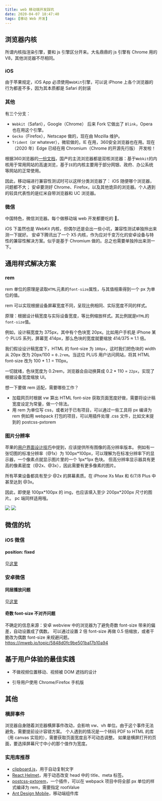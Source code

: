 ```yaml
---
title: web 移动端开发踩坑
date: 2020-04-07 18:47:40
tags: [移动 Web 开发]
---
```


## 浏览器内核

所谓内核指渲染引擎，要和 js 引擎区分开来。大名鼎鼎的 js 引擎有 Chrome 用的 V8，其他浏览器不尽相同。

### iOS

由于苹果规定，iOS App 必须使用`WebKit`引擎，可以说 iPhone 上各个浏览器的行为都差不多，因为其本质都是 Safari 的封装

### 其他

有三个分支：

- `Webkit`（Safari），Google（Chrome） 后来 Fork 它做出了 `Blink`，Opera 也在用这个引擎。
- `Gecko`（Firefox），Netscape 做的，现在由 Mozilla 维护。
- `Trident`（or whatever），微软做的，IE 在用，360安全浏览器也在用。现在（2020 年）Edge 已经在用 Chromium（Chrome 的开源先行版） 开发啦！

根据360浏览器的[一份文档](https://browser.360.cn/se/help/kernel.html)，国产的主流浏览器都是双核浏览器：基于`Webkit`的内核用于常用网站的高速浏览，基于`IE`的内核主要用于部分网银、政府、办公系统等网站的正常使用。

因此，移动端进行兼容性测试时可以这样分类浏览器了：
iOS 随便哪个浏览器，问题都不大；
安卓要测好 Chrome、Firefox，以及其他诡异的浏览器。个人遇到的较具代表性的是红米自带浏览器和 UC 浏览器。

### 微信

中国特色，微信浏览器。每个做移动端 web 开发都要吃的 💩。

iOS 下虽然也是 WebKit 内核，但偶尔还是会出一些小坑，兼容性测试单独拎出来测一下就好。
安卓下腾讯出了一个 X5 内核，作为应对千变万化的安卓设备与特性的兼容性解决方案。似乎是基于 Chromium 做的。总之也需要单独拎出来测一下。

## 通用样式解决方案

### rem

rem 单位的原理是读取`HTML`元素的`font-size`属性，与其值相乘得到一个 px 为单位的值。

rem 可以实现根据设备屏幕宽度不同，呈现比例相同、实际宽度不同的样式。

原理：根据设计稿宽度与实际设备宽度，等比例缩放样式。其比例就是`HTML`的`font-size`值。

例如，设计稿宽度为 375px，其中有个色块宽 20px。比如用户手机是 iPhone 某个 PLUS 系列，屏幕宽 414px，那么色块的宽度就要缩放 414/375 ≈ 1.1 倍。

我们假设设计稿宽度下，HTML 的 font-size 为 `100px`，这时我们把色块的 width 从 20px 改为 20px/100 = `0.2rem`。当这位 PLUS 用户访问网站，将其 HTML font-size 改为 100 \* 1.1 = 110px。

一切就绪，色块宽度为 0.2rem，浏览器会自动换算成 0.2 \* 110 = `22px`，实现了根据设备宽度缩放 UI。

想一下要做 rem 适配，需要哪些工作？

- 加载网页时根据 vw 算出 HTML font-size
  获取页面宽度好做，需要将设计稿宽度设定为常量，做一个除法。
- 用 rem 为单位写 css，或者对于已有项目，可以通过一些工具将 px 编译为 rem
  例如用 webpack 打包的项目，可以用插件处理 .css 文件，比如文末提到的 postcss-pxtorem

### 图片分辨率

苹果的[用户界面设计技巧](https://developer.apple.com/cn/design/tips/)中提到，应该提供所有图像的高分辨率版本。
例如有一张切图的标准分辨率（@1x）为 100px\*100px，可以理解为在标准分辨率下的显示器，一个像素点就显示图片里的一个 1px\*1px 色块。
但高分辨率显示器具有更高的像素密度（@2x、@3x），因此需要有更多像素的图片。

所有苹果设备都具有至少 @2x 的屏幕素质。在 iPhone Xs Max 和 6/7/8 Plus 中甚至达到 @3x。

因此，即使是 100px\*100px 的 img，也应该填入至少 200px\*200px 尺寸的图片。 pc 端同样适用哦。

![](https://developer.apple.com/design/tips/images/imagery-high-resolution_2x.png)
![](https://developer.apple.com/design/human-interface-guidelines/ios/images/ImageResolution-Graphic_2x.png)

## 微信的坑

### iOS 微信

#### position: fixed

见[这里](/blog/2019/12/20/CSS-方式解决-iOS-微信橡皮筋效果与-position-fixed-联动的坑/)

### 安卓微信

#### 同层播放问题

见[这里](/blog/2019/12/11/安卓微信-视频播放-相关踩坑/)

#### 奇数 font-size 不对齐问题

不确定的信息来源：安卓 webview 中的浏览器为了避免奇数 font-size 带来的偏差，自动设置成了偶数。
可以通过设置 2 倍 font-size 再做 0.5 倍缩放，或者干脆改为偶数 font-size 来规避问题。
<https://imweb.io/topic/5848d0fc9be501ba17b10a94>

## 基于用户体验的最佳实践

- 不做视频位置移动、视频被 DOM 遮挡的设计

- 引导用户使用 Chrome/Firefox 手机版

## 其他

### 横屏事件

浏览器自身随着浏览器横屏事件改动，会影响 vw、vh 单位。由于这个事件无法避免，需要提前设计容错方案。
个人遇到的情况是一个转码 PDF to HTML 的库（用 canvas 实现的），需要获取页面宽度且不可动态调整。
如果是横屏打开的页面，要选择屏幕尺寸中小的那个值作为宽度。

### 实用库推荐

- [clipboard.js](https://clipboardjs.com/)，用于自动复制文字
- [React Helmet](https://www.npmjs.com/package/react-helmet)，用于动态改变 head 中的 title、meta 标签。
- [postcss-pxtorem](https://www.npmjs.com/package/postcss-pxtorem)，一个插件，可以在 webpack 项目中将全部 px 单位的样式编译为 rem，需要指定 rootValue
- [Ant Design Mobile](https://mobile.ant.design/docs/react/introduce-cn)，移动端组件库
